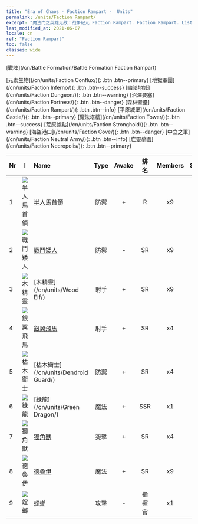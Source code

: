 ```yaml
---
title: "Era of Chaos - Faction Rampart -  Units"
permalink: /units/Faction Rampart/
excerpt: "魔法门之英雄无敌：战争纪元 Faction Rampart. Faction Rampart. List of Faction in Era of Chaos"
last_modified_at: 2021-06-07
locale: cn
ref: "Faction Rampart"
toc: false
classes: wide
---
```

  [戰陣](/cn/Battle Formation/Battle Formation Faction Rampart)

 [元素生物](/cn/units/Faction Conflux/){: .btn .btn--primary} [地獄軍團](/cn/units/Faction Inferno/){: .btn .btn--success} [幽暗地城](/cn/units/Faction Dungeon/){: .btn .btn--warning} [沼澤要塞](/cn/units/Faction Fortress/){: .btn .btn--danger} [森林壁壘](/cn/units/Faction Rampart/){: .btn .btn--info} [平原城堡](/cn/units/Faction Castle/){: .btn .btn--primary} [魔法塔樓](/cn/units/Faction Tower/){: .btn .btn--success} [荒原據點](/cn/units/Faction Stronghold/){: .btn .btn--warning} [海盜港口](/cn/units/Faction Cove/){: .btn .btn--danger} [中立之軍](/cn/units/Faction Neutral Army/){: .btn .btn--info} [亡靈墓園](/cn/units/Faction Necropolis/){: .btn .btn--primary} 

  | Nr | I |         Name        |   Type   | Awake | 排名 |   Members     |  Stars  | Exclusive | Attack  |     HP    |  Awaken Name  |
  |:---|:-:|:--------------------|:--------:|:-----:|:---------:|:-------------:|:-------:|:---------:|:-------:|:---------:|:--------------|
  | 1 | ![半人馬首領](/images/u/ti_banrenma.jpg) | [半人馬首領](/cn/units/Centaur/) | 防禦 | + | R | x9 | <i class="fas fa-star"/> | - | 111.0 | 2691 |  半人馬酋長  |
  | 2 | ![戰鬥矮人](/images/u/ti_airen.jpg) | [戰鬥矮人](/cn/units/Dwarf/) | 防禦 | - | SR | x9 | <i class="fas fa-star"/><i class="fas fa-star"/> | - | 54.6 | 1324 |   -   |
  | 3 | ![木精靈](/images/u/ti_mujingling.jpg) | [木精靈](/cn/units/Wood Elf/) | 射手 | + | SR | x9 | <i class="fas fa-star"/><i class="fas fa-star"/> | - | 92.4 | 438 |  森林遊俠  |
  | 4 | ![銀翼飛馬](/images/u/ti_feima.jpg) | [銀翼飛馬](/cn/units/Pegasus/) | 射手 | + | SR | x4 | <i class="fas fa-star"/><i class="fas fa-star"/> | + | 195.1 | 1144 |  銀翼衛士  |
  | 5 | ![枯木衛士](/images/u/ti_shuyao.jpg) | [枯木衛士](/cn/units/Dendroid Guard/) | 防禦 | + | SR | x4 | <i class="fas fa-star"/><i class="fas fa-star"/> | - | 396.0 | 10182 |  遠古守衛  |
  | 6 | ![綠龍](/images/u/ti_lvlong.jpg) | [綠龍](/cn/units/Green Dragon/) | 魔法 | + | SSR | x1 | <i class="fas fa-star"/><i class="fas fa-star"/><i class="fas fa-star"/> | + | 1018.2 | 4525 |  金龍  |
  | 7 | ![獨角獸](/images/u/ti_dujiaoshou.jpg) | [獨角獸](/cn/units/Unicorn/) | 突擊 | + | SR | x4 | <i class="fas fa-star"/><i class="fas fa-star"/> | - | 151.4 | 1850 |  林中聖獸  |
  | 8 | ![德魯伊](/images/u/ti_deluyi.jpg) | [德魯伊](/cn/units/Druid/) | 魔法 | + | SR | x9 | <i class="fas fa-star"/><i class="fas fa-star"/><i class="fas fa-star"/> | - | 102.6 | 844 |  大德魯伊  |
  | 9 | ![螳螂](/images/u/ti_tanglang.jpg) | [螳螂](/cn/units/Mantis/) | 攻擊 | - | 指揮官 | x1 | <i class="fas fa-star"/><i class="fas fa-star"/><i class="fas fa-star"/> | - | 1140.4 | 6336 |   -   |
